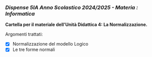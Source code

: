 ### *Dispense 5IA Anno Scolastico 2024/2025 - Materia : Informatica*

**Cartella per il materiale dell'Unità Didattica 4: La Normalizzazione.**

Argomenti trattati:
- [X] Normalizzazione del modello Logico
- [X] Le tre forme normali